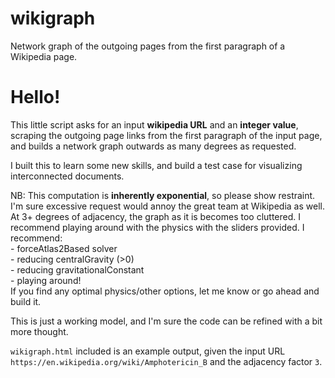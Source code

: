 # wikigraph
Network graph of the outgoing pages from the first paragraph of a Wikipedia page.

# Hello! 

This little script asks for an input **wikipedia URL** and an **integer value**,
scraping the outgoing page links from the first paragraph of the input page,
and builds a network graph outwards as many degrees as requested.

I built this to learn some new skills,
and build a test case for visualizing interconnected documents. 

NB: This computation is **inherently exponential**, so please show restraint.
I'm sure excessive request would annoy the great team at Wikipedia as well.
At 3+ degrees of adjacency, the graph as it is becomes too cluttered.
I recommend playing around with the physics with the sliders provided.
I recommend: <br>
	- forceAtlas2Based solver <br>
	- reducing centralGravity (>0) <br>
	- reducing gravitationalConstant <br>
	- playing around! <br>
If you find any optimal physics/other options, 
let me know or go ahead and build it.

This is just a working model,
and I'm sure the code can be refined with a bit more thought. 

`wikigraph.html` included is an example output, 
given the input URL `https://en.wikipedia.org/wiki/Amphotericin_B`
and the adjacency factor `3`.
